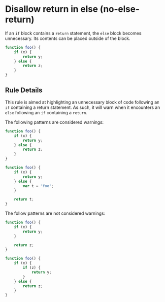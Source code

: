 # Disallow return in else (no-else-return)

If an `if` block contains a `return` statement, the `else` block becomes unnecessary. Its contents can be placed outside of the block.

```js
function foo() {
    if (x) {
        return y;
    } else {
        return z;
    }
}
```
## Rule Details

This rule is aimed at highlighting an unnecessary block of code following an `if` containing a return statement. As such, it will warn when it encounters an `else` following an `if` containing a `return`.

The following patterns are considered warnings:

```js
function foo() {
    if (x) {
        return y;
    } else {
        return z;
    }
}

function foo() {
    if (x) {
        return y;
    } else {
        var t = "foo";
    }

    return t;
}
```

The follow patterns are not considered warnings:

```js
function foo() {
    if (x) {
        return y;
    }

    return z;
}

function foo() {
    if (x) {
        if (z) {
            return y;
        }
    } else {
        return z;
    }
}
```
